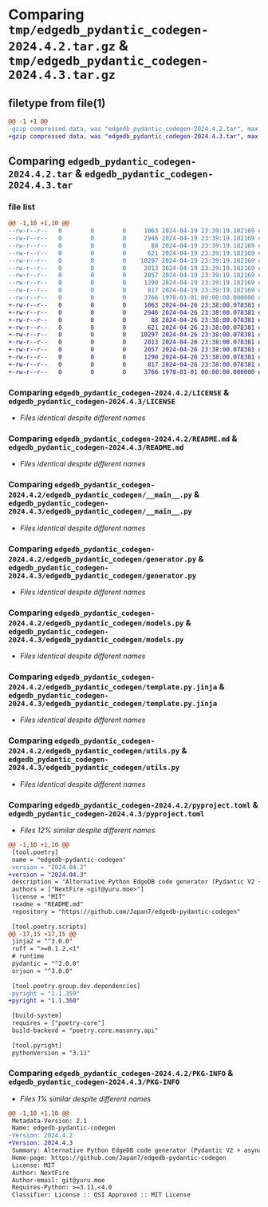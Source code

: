 # Comparing `tmp/edgedb_pydantic_codegen-2024.4.2.tar.gz` & `tmp/edgedb_pydantic_codegen-2024.4.3.tar.gz`

## filetype from file(1)

```diff
@@ -1 +1 @@
-gzip compressed data, was "edgedb_pydantic_codegen-2024.4.2.tar", max compression
+gzip compressed data, was "edgedb_pydantic_codegen-2024.4.3.tar", max compression
```

## Comparing `edgedb_pydantic_codegen-2024.4.2.tar` & `edgedb_pydantic_codegen-2024.4.3.tar`

### file list

```diff
@@ -1,10 +1,10 @@
--rw-r--r--   0        0        0     1063 2024-04-19 23:39:19.182169 edgedb_pydantic_codegen-2024.4.2/LICENSE
--rw-r--r--   0        0        0     2946 2024-04-19 23:39:19.182169 edgedb_pydantic_codegen-2024.4.2/README.md
--rw-r--r--   0        0        0       88 2024-04-19 23:39:19.182169 edgedb_pydantic_codegen-2024.4.2/edgedb_pydantic_codegen/__init__.py
--rw-r--r--   0        0        0      621 2024-04-19 23:39:19.182169 edgedb_pydantic_codegen-2024.4.2/edgedb_pydantic_codegen/__main__.py
--rw-r--r--   0        0        0    10297 2024-04-19 23:39:19.182169 edgedb_pydantic_codegen-2024.4.2/edgedb_pydantic_codegen/generator.py
--rw-r--r--   0        0        0     2013 2024-04-19 23:39:19.182169 edgedb_pydantic_codegen-2024.4.2/edgedb_pydantic_codegen/models.py
--rw-r--r--   0        0        0     2057 2024-04-19 23:39:19.182169 edgedb_pydantic_codegen-2024.4.2/edgedb_pydantic_codegen/template.py.jinja
--rw-r--r--   0        0        0     1290 2024-04-19 23:39:19.182169 edgedb_pydantic_codegen-2024.4.2/edgedb_pydantic_codegen/utils.py
--rw-r--r--   0        0        0      817 2024-04-19 23:39:19.182169 edgedb_pydantic_codegen-2024.4.2/pyproject.toml
--rw-r--r--   0        0        0     3766 1970-01-01 00:00:00.000000 edgedb_pydantic_codegen-2024.4.2/PKG-INFO
+-rw-r--r--   0        0        0     1063 2024-04-26 23:38:00.078381 edgedb_pydantic_codegen-2024.4.3/LICENSE
+-rw-r--r--   0        0        0     2946 2024-04-26 23:38:00.078381 edgedb_pydantic_codegen-2024.4.3/README.md
+-rw-r--r--   0        0        0       88 2024-04-26 23:38:00.078381 edgedb_pydantic_codegen-2024.4.3/edgedb_pydantic_codegen/__init__.py
+-rw-r--r--   0        0        0      621 2024-04-26 23:38:00.078381 edgedb_pydantic_codegen-2024.4.3/edgedb_pydantic_codegen/__main__.py
+-rw-r--r--   0        0        0    10297 2024-04-26 23:38:00.078381 edgedb_pydantic_codegen-2024.4.3/edgedb_pydantic_codegen/generator.py
+-rw-r--r--   0        0        0     2013 2024-04-26 23:38:00.078381 edgedb_pydantic_codegen-2024.4.3/edgedb_pydantic_codegen/models.py
+-rw-r--r--   0        0        0     2057 2024-04-26 23:38:00.078381 edgedb_pydantic_codegen-2024.4.3/edgedb_pydantic_codegen/template.py.jinja
+-rw-r--r--   0        0        0     1290 2024-04-26 23:38:00.078381 edgedb_pydantic_codegen-2024.4.3/edgedb_pydantic_codegen/utils.py
+-rw-r--r--   0        0        0      817 2024-04-26 23:38:00.078381 edgedb_pydantic_codegen-2024.4.3/pyproject.toml
+-rw-r--r--   0        0        0     3766 1970-01-01 00:00:00.000000 edgedb_pydantic_codegen-2024.4.3/PKG-INFO
```

### Comparing `edgedb_pydantic_codegen-2024.4.2/LICENSE` & `edgedb_pydantic_codegen-2024.4.3/LICENSE`

 * *Files identical despite different names*

### Comparing `edgedb_pydantic_codegen-2024.4.2/README.md` & `edgedb_pydantic_codegen-2024.4.3/README.md`

 * *Files identical despite different names*

### Comparing `edgedb_pydantic_codegen-2024.4.2/edgedb_pydantic_codegen/__main__.py` & `edgedb_pydantic_codegen-2024.4.3/edgedb_pydantic_codegen/__main__.py`

 * *Files identical despite different names*

### Comparing `edgedb_pydantic_codegen-2024.4.2/edgedb_pydantic_codegen/generator.py` & `edgedb_pydantic_codegen-2024.4.3/edgedb_pydantic_codegen/generator.py`

 * *Files identical despite different names*

### Comparing `edgedb_pydantic_codegen-2024.4.2/edgedb_pydantic_codegen/models.py` & `edgedb_pydantic_codegen-2024.4.3/edgedb_pydantic_codegen/models.py`

 * *Files identical despite different names*

### Comparing `edgedb_pydantic_codegen-2024.4.2/edgedb_pydantic_codegen/template.py.jinja` & `edgedb_pydantic_codegen-2024.4.3/edgedb_pydantic_codegen/template.py.jinja`

 * *Files identical despite different names*

### Comparing `edgedb_pydantic_codegen-2024.4.2/edgedb_pydantic_codegen/utils.py` & `edgedb_pydantic_codegen-2024.4.3/edgedb_pydantic_codegen/utils.py`

 * *Files identical despite different names*

### Comparing `edgedb_pydantic_codegen-2024.4.2/pyproject.toml` & `edgedb_pydantic_codegen-2024.4.3/pyproject.toml`

 * *Files 12% similar despite different names*

```diff
@@ -1,10 +1,10 @@
 [tool.poetry]
 name = "edgedb-pydantic-codegen"
-version = "2024.04.2"
+version = "2024.04.3"
 description = "Alternative Python EdgeDB code generator (Pydantic V2 + asyncio, FastAPI compatible)"
 authors = ["NextFire <git@yuru.moe>"]
 license = "MIT"
 readme = "README.md"
 repository = "https://github.com/Japan7/edgedb-pydantic-codegen"
 
 [tool.poetry.scripts]
@@ -17,15 +17,15 @@
 jinja2 = "^3.0.0"
 ruff = ">=0.1.2,<1"
 # runtime
 pydantic = "^2.0.0"
 orjson = "^3.0.0"
 
 [tool.poetry.group.dev.dependencies]
-pyright = "1.1.359"
+pyright = "1.1.360"
 
 [build-system]
 requires = ["poetry-core"]
 build-backend = "poetry.core.masonry.api"
 
 [tool.pyright]
 pythonVersion = "3.11"
```

### Comparing `edgedb_pydantic_codegen-2024.4.2/PKG-INFO` & `edgedb_pydantic_codegen-2024.4.3/PKG-INFO`

 * *Files 1% similar despite different names*

```diff
@@ -1,10 +1,10 @@
 Metadata-Version: 2.1
 Name: edgedb-pydantic-codegen
-Version: 2024.4.2
+Version: 2024.4.3
 Summary: Alternative Python EdgeDB code generator (Pydantic V2 + asyncio, FastAPI compatible)
 Home-page: https://github.com/Japan7/edgedb-pydantic-codegen
 License: MIT
 Author: NextFire
 Author-email: git@yuru.moe
 Requires-Python: >=3.11,<4.0
 Classifier: License :: OSI Approved :: MIT License
```

